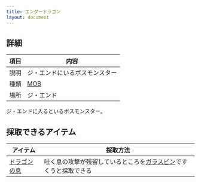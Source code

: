 ```yaml
---
title: エンダードラゴン
layout: document
---
```

## 詳細

|項目|内容|
|---|---|
|説明|ジ・エンドにいるボスモンスター|
|種類|[MOB](MOB)|
|場所|ジ・エンド|

ジ・エンドに入るといるボスモンスター。

## 採取できるアイテム

|アイテム|採取方法|
|---|---|
|[ドラゴンの息](ドラゴンの息)|吐く息の攻撃が残留しているところを[ガラスビン](ガラスビン)ですくうと採取できる|

